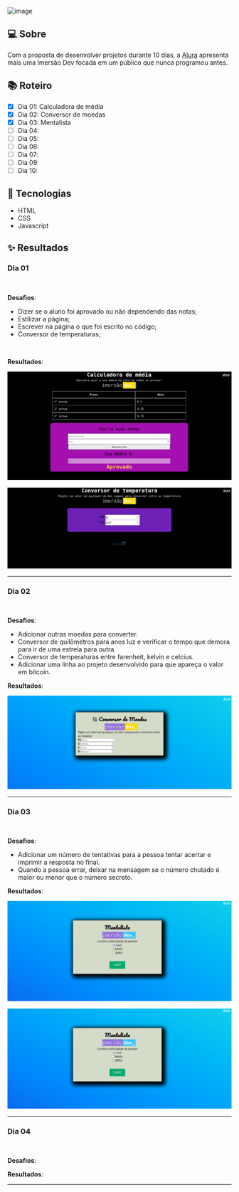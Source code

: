 ![image](https://user-images.githubusercontent.com/62822641/112687441-4328a180-8e56-11eb-8ee6-e6b72c51aa1c.png)

 ## 💻 Sobre
 
 Com a proposta de desenvolver projetos durante 10 dias, a [Alura](https://www.alura.com.br) apresenta mais uma Imersão Dev focada em um público que nunca programou antes.
 
 ## 📚 Roteiro

- [x] Dia 01: Calculadora de média
- [x] Dia 02: Conversor de moedas
- [x] Dia 03: Mentalista 
- [ ] Dia 04:
- [ ] Dia 05:
- [ ] Dia 06:
- [ ] Dia 07:
- [ ] Dia 09:
- [ ] Dia 10:
  
## 📝 Tecnologias

- HTML
- CSS
- Javascript

## ✨ Resultados

### Dia 01

<br>

**Desafios**: 
- Dizer se o aluno foi aprovado ou não dependendo das notas;
- Estilizar a página;
- Escrever na página o que foi escrito no código;
- Conversor de temperaturas;

<br>

**Resultados**:

![Calculadora de média](dia-01/images/dia-01.png)

![Conversor de temperatura](dia-01/images/dia-01-conversor.png)

<hr>

### Dia 02

<br>

**Desafios**:
- Adicionar outras moedas para converter.
- Conversor de quilômetros para anos luz e verificar o tempo que demora para ir de uma estrela para outra.
- Conversor de temperaturas entre farenheit, kelvin e celcius.
- Adicionar uma linha ao projeto desenvolvido para que apareça o valor em bitcoin.

**Resultados**:

![Conversor de moedas](dia-02/images/conv_moedas.png)

<hr>

### Dia 03

<br>

**Desafios**:
- Adicionar um número de tentativas para a pessoa tentar acertar e imprimir a resposta no final.
- Quando a pessoa errar, deixar na mensagem se o número chutado é maior ou menor que o número secreto.

**Resultados**:

![Mentalista](./dia-03/images/inicial_page.png)

![Mentalista](./dia-03/images/inicial_page.png)

<hr>

### Dia 04

<br>

**Desafios**:

**Resultados**:

<hr>